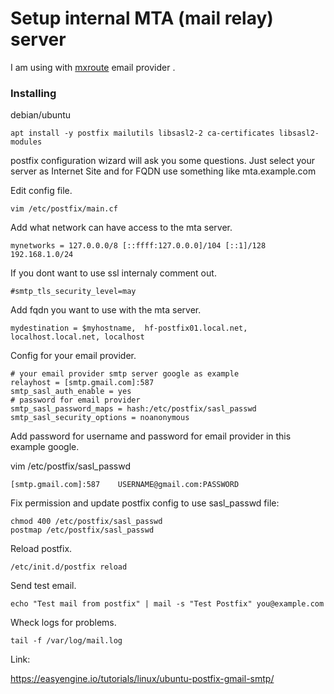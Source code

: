 # Setup internal MTA (mail relay) server

I am using with [mxroute](https://mxroute.com/) email provider .

### Installing

debian/ubuntu

```
apt install -y postfix mailutils libsasl2-2 ca-certificates libsasl2-modules
```

postfix configuration wizard will ask you some questions. 
Just select your server as Internet Site and for FQDN use something like mta.example.com




Edit config file.
```
vim /etc/postfix/main.cf
```
Add what network can have access to the mta server.

```
mynetworks = 127.0.0.0/8 [::ffff:127.0.0.0]/104 [::1]/128 192.168.1.0/24 

```

If you dont want to use ssl internaly comment out.

```
#smtp_tls_security_level=may
```

Add fqdn you want to use with the mta server.

```
mydestination = $myhostname,  hf-postfix01.local.net, localhost.local.net, localhost
```

Config for your email provider.

```
# your email provider smtp server google as example
relayhost = [smtp.gmail.com]:587
smtp_sasl_auth_enable = yes
# password for email provider
smtp_sasl_password_maps = hash:/etc/postfix/sasl_passwd
smtp_sasl_security_options = noanonymous

```

Add password for username and password for email provider in this example google.

vim /etc/postfix/sasl_passwd

```
[smtp.gmail.com]:587    USERNAME@gmail.com:PASSWORD

```

Fix permission and update postfix config to use sasl_passwd file:

```
chmod 400 /etc/postfix/sasl_passwd
postmap /etc/postfix/sasl_passwd
```

Reload postfix.

```
/etc/init.d/postfix reload
```

Send test email.

```
echo "Test mail from postfix" | mail -s "Test Postfix" you@example.com
```

Wheck logs for problems.

```
tail -f /var/log/mail.log
```



Link: 

https://easyengine.io/tutorials/linux/ubuntu-postfix-gmail-smtp/

